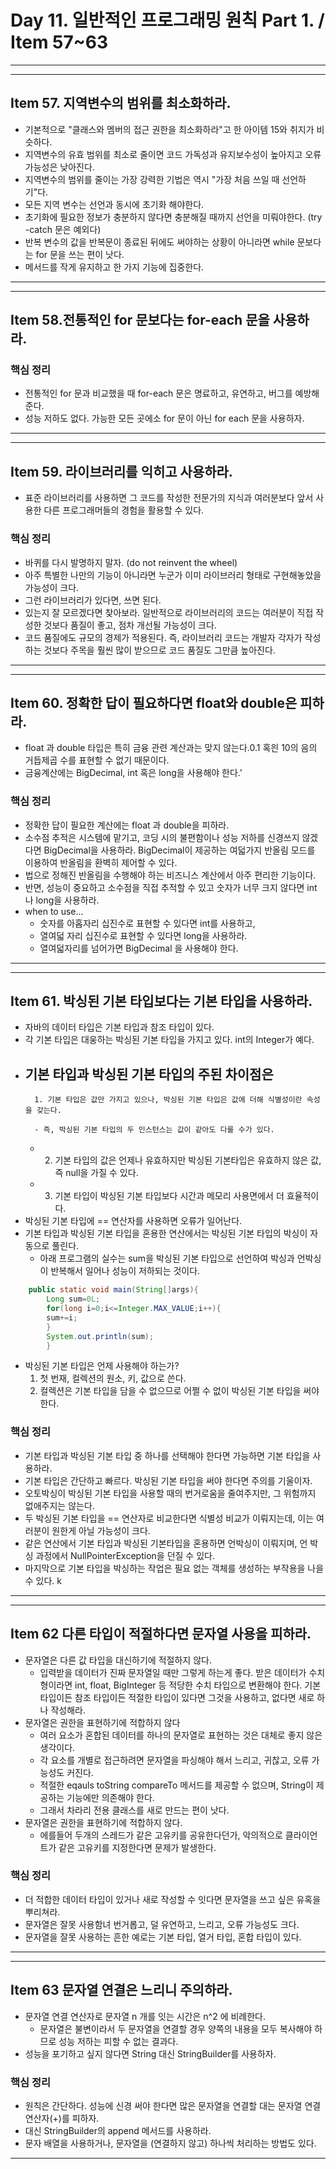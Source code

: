 # Day 11. 일반적인 프로그래밍 원칙 Part 1. / Item 57~63

---
---

## Item 57. 지역변수의 범위를 최소화하라.

- 기본적으로 "클래스와 멤버의 접근 권한을 최소화하라"고 한 아이템 15와 취지가 비슷하다.
- 지역변수의 유효 범위를 최소로 줄이면 코드 가독성과 유지보수성이 높아지고 오류가능성은 낮아진다.
- 지역변수의 범위를 줄이는 가장 강력한 기법은 역시 "가장 처음 쓰일 때 선언하기"다.
- 모든 지역 변수는 선언과 동시에 초기화 해야한다.
- 초기화에 필요한 정보가 충분하지 않다면 충분해질 때까지 선언을 미뤄야한다. (try -catch 문은 예외다)
- 반복 변수의 값을 반복문이 종료된 뒤에도 써야하는 상황이 아니라면 while 문보다는 for 문을 쓰는 편이 낫다.
- 메서드를 작게 유지하고 한 가지 기능에 집중한다.

---
---

## Item 58.전통적인 for 문보다는 for-each 문을 사용하라.

### 핵심 정리

- 전통적인 for 문과 비교했을 때 for-each 문은 명료하고, 유연하고, 버그를 예방해준다.
- 성능 저하도 없다. 가능한 모든 곳에소 for 문이 아닌 for each 문을 사용하자.

---
---

## Item 59. 라이브러리를 익히고 사용하라.

- 표준 라이브러리를 사용하면 그 코드를 작성한 전문가의 지식과 여러분보다 앞서 사용한 다른 프로그래머들의 경험을 활용할 수 있다.

### 핵심 정리

- 바퀴를 다시 발명하지 말자. (do not reinvent the wheel)
- 아주 특별한 나만의 기능이 아니라면 누군가 이미 라이브러리 형태로 구현해놓았을 가능성이 크다.
- 그런 라이브러리가 있다면, 쓰면 된다.
- 있는지 잘 모르겠다면 찾아보라. 일반적으로 라이브러리의 코드는 여러분이 직접 작성한 것보다 품질이 좋고, 점차 개선될 가능성이 크다.
- 코드 품질에도 규모의 경제가 적용된다. 즉, 라이브러리 코드는 개발자 각자가 작성하는 것보다 주목을 훨씬 많이 받으므로 코드 품질도 그만큼 높아진다.

---
---

## Item 60. 정확한 답이 필요하다면 float와 double은 피하라.

- float 과 double 타입은 특히 금융 관련 계산과는 맞지 않는다.0.1 혹읜 10의 음의 거듭제곱 수를 표현할 수 없기 때문이다.
- 금융계산에는 BigDecimal, int 혹은 long을 사용해야 한다.'

### 핵심 정리

- 정확한 답이 필요한 계산에는 float 과 double을 피하라.
- 소수점 추적은 시스템에 맡기고, 코딩 시의 불편함이나 성능 저하를 신경쓰지 않겠다면 BigDecimal을 사용하라. BigDecimal이 제공하는 여덟가지 반올림 모드를 이용하여 반올림을 환벽히 제어할 수 있다.
- 법으로 정해진 반올림을 수행해야 하는 비즈니스 계산에서 아주 편리한 기능이다.
- 반면, 성능이 중요하고 소수점을 직접 추적할 수 있고 숫자가 너무 크지 않다면 int 나 long을 사용하라.
- when to use...
    - 숫자를 아홉자리 십진수로 표현할 수 있다면 int를 사용하고,
    - 열여덟 자리 십진수로 표현할 수 있다면 long을 사용하라.
    - 열여덟자리를 넘어가면 BigDecimal 을 사용해야 한다.

---
---

## Item 61. 박싱된 기본 타입보다는 기본 타입을 사용하라.

- 자바의 데이터 타입은 기본 타입과 참조 타입이 있다.
- 각 기본 타입은 대웅하는 박싱된 기본 타입을 가지고 있다. int의 Integer가 예다.
- 기본 타입과 박싱된 기본 타입의 주된 차이점은
    -
        1. 기본 타입은 값만 가지고 있으나, 박싱된 기본 타입은 값에 더해 식별성이란 속성을 갖는다.

        - 즉, 박싱된 기본 타입의 두 인스턴스는 값이 같아도 다를 수가 있다.
    -
        2. 기본 타입의 값은 언제나 유효하지만 박싱된 기본타입은 유효하지 않은 값, 즉 null을 가질 수 있다.
    -
        3. 기본 타입이 박싱된 기본 타입보다 시간과 메모리 사용면에서 더 효율적이다.
- 박싱된 기본 타입에 == 연산자를 사용하면 오류가 일어난다.
- 기본 타입과 박싱된 기본 타입을 혼용한 연산에서는 박싱된 기본 타입의 박싱이 자동으로 풀린다.
    - 아래 프로그램의 실수는 sum을 박싱된 기본 타입으로 선언하여 박싱과 언박싱이 반복해서 일어나 성능이 저하되는 것이다.

```java
    public static void main(String[]args){
        Long sum=0L;
        for(long i=0;i<=Integer.MAX_VALUE;i++){
        sum+=i;
        }
        System.out.println(sum);
        }
```

- 박싱된 기본 타입은 언제 사용해야 하는가?
    1. 첫 번재, 컬렉션의 원소, 키, 값으로 쓴다.
    2. 컬렉션은 기본 타입을 담을 수 없으므로 어쩔 수 없이 박싱된 기본 타입을 써야 한다.

### 핵심 정리

- 기본 타입과 박싱된 기본 타입 중 하나를 선택해야 한다면 가능하면 기본 타입을 사용하라.
- 기본 타입은 간단하고 빠르다. 박싱된 기본 타입을 써야 한다면 주의를 기울이자.
- 오토박싱이 박싱된 기본 타입을 사용할 때의 번거로움을 줄여주지만, 그 위험까지 없애주지는 않는다.
- 두 박싱된 기본 타입을 == 연산자로 비교한다면 식별성 비교가 이뤄지는데, 이는 여러분이 원한게 아닐 가능성이 크다.
- 같은 연산에서 기본 타입과 박싱된 기본타입을 혼용하면 언박싱이 이뤄지며, 언 박싱 과정에서 NullPointerException을 던질 수 있다.
- 마지막으로 기본 타입을 박싱하는 작업은 필요 없는 객체를 생성하는 부작용을 나을 수 있다. k

---
---

## Item 62 다른 타입이 적절하다면 문자열 사용을 피하라.

- 문자열은 다른 값 타입을 대신하기에 적절하지 않다.
    - 입력받을 데이터가 진짜 문자열일 때만 그렇게 하는게 좋다. 받은 데이터가 수치형이라면 int, float, BigInteger 등 적당한 수치 타입으로 변환해야 한다. 기본 타입이든 참조 타입이든 적절한
      타입이 있다면 그것을 사용하고, 없다면 새로 하나 작성해라.
- 문자열은 권한을 표현하기에 적합하지 않다
    - 여러 요소가 혼합된 데이터를 하나의 문자열로 표현하는 것은 대체로 좋지 않은 생각이다.
    - 각 요소를 개별로 접근하려면 문자열을 파싱해야 해서 느리고, 귀찮고, 오류 가능성도 커진다.
    - 적절한 eqauls toString compareTo 메서드를 제공할 수 없으며, String이 제공하는 기능에만 의존해야 한다.
    - 그래서 차라리 전용 클래스를 새로 만드는 편이 낫다.
- 문자열은 권한을 표현하기에 적합하지 않다.
    - 에를들어 두개의 스레드가 같은 고유키를 공유한다던가, 악의적으로 클라이언트가 같은 고유키를 지정한다면 문제가 발생한다.

### 핵심 정리

- 더 적합한 데이터 타입이 있거나 새로 작성할 수 잇다면 문자열을 쓰고 싶은 유혹을 뿌리쳐라.
- 문자열은 잘못 사용함녀 번거롭고, 덜 유연하고, 느리고, 오류 가능성도 크다.
- 문자열을 잘못 사용하는 흔한 예로는 기본 타입, 열거 타입, 혼합 타입이 있다.

---
---

## Item 63 문자열 연결은 느리니 주의하라.

- 문자열 연결 연산자로 문자열 n 개를 잇는 시간은 n^2 에 비례한다.
    - 문자열은 불변이라서 두 문자열을 연결할 경우 양쪽의 내용을 모두 복사해야 하므로 성능 저하는 피할 수 없는 결과다.
- 성능을 포기하고 싶지 않다면 String 대신 StringBuilder를 사용하자.

### 핵심 정리

- 원칙은 간단하다. 성능에 신경 써야 한다면 많은 문자열을 연결할 대는 문자열 연결 연산자(+)를 피하자.
- 대신 StringBuilder의 append 메서드를 사용하라.
- 문자 배열을 사용하거나, 문자열을 (연결하지 않고) 하나씩 처리하는 방법도 있다.

---

